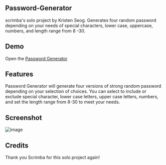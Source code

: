 ## Password-Generator
scrimba's solo project by Kristen Seog. Generates four random password depending on your needs of special characters, lower case, uppercase, numbers, and length range from 8 -30. 

## Demo
Open the [Password Generator](https://kristenseog.github.io/Password-Generator/)

## Features
Password Generator will generate four versions of strong random password depending on your selection of choices. You can select to include or exclude special character, lower case letters, upper case letters, numbers, and set the length range from 8-30 to meet your needs.


## Screenshot
![image](https://user-images.githubusercontent.com/117180862/211227671-4d770dc8-cc92-419f-a3b1-d5a964269f9b.png)

## Credits
Thank you Scrimba for this solo project again!



